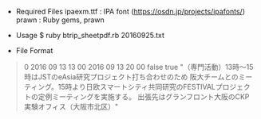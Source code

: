 - Required Files
ipaexm.ttf : IPA font (https://osdn.jp/projects/ipafonts/)
prawn : Ruby gems, prawn

- Usage
$ ruby btrip_sheetpdf.rb 20160925.txt

- File Format

> 0 2016 09 13 13 00 2016 09 13 20 00 false true "（専門活動）13時〜15時はJSTのeAsia研究プロジェクト打ち合わせのため 阪大チームとのミーティング。15時より日欧スマートシティ共同研究のFESTIVALプロジェクトの定例ミーティングを実施する。 出張先はグランフロント大阪のCKP実験オフィス（大阪市北区）"
